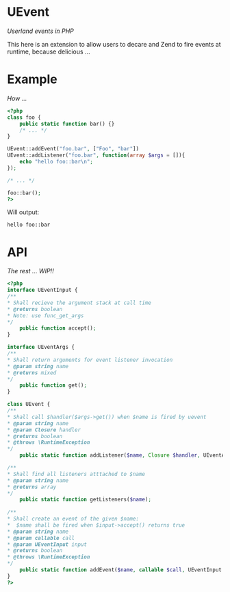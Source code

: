 UEvent
======
*Userland events in PHP*

This here is an extension to allow users to decare and Zend to fire events at runtime, because delicious ...

Example
=======
*How ...*

```php
<?php
class foo {
	public static function bar() {}
	/* ... */
}

UEvent::addEvent("foo.bar", ["Foo", "bar"])
UEvent::addListener("foo.bar", function(array $args = []){
	echo "hello foo::bar\n";
});

/* ... */

foo::bar();
?>
```

Will output:

```
hello foo::bar
```

API
===
*The rest ... WIP!!*

```php
<?php
interface UEventInput {
/**
* Shall recieve the argument stack at call time
* @returns boolean
* Note: use func_get_args
*/
	public function accept();
}

interface UEventArgs {
/**
* Shall return arguments for event listener invocation
* @param string name
* @returns mixed
*/
	public function get();
}

class UEvent {
/**
* Shall call $handler($args->get()) when $name is fired by uevent 
* @param string name
* @param Closure handler
* @returns boolean
* @throws \RuntimeException
*/
	public static function addListener($name, Closure $handler, UEventArgs $args = null);

/**
* Shall find all listeners atttached to $name
* @param string name
* @returns array
*/
	public static function getListeners($name);
	
/**
* Shall create an event of the given $name:
*  $name shall be fired when $input->accept() returns true
* @param string name
* @param callable call
* @param UEventInput input
* @returns boolean
* @throws \RuntimeException
*/
	public static function addEvent($name, callable $call, UEventInput $input = null);
}
?>
```

